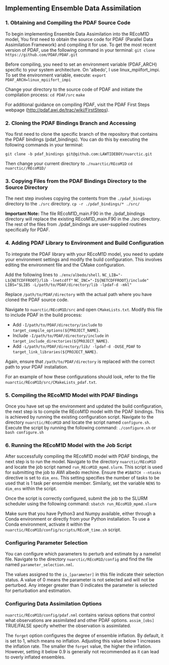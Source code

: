 Implementing Ensemble Data Assimilation
---

### 1. Obtaining and Compiling the PDAF Source Code

To begin implementing Ensemble Data Assimilation into the REcoM1D model, You first need to obtain the source code for PDAF (Parallel Data Assimilation Framework) and compiling it for use. To get the most recent version of PDAF, use the following command in your terminal:
`git clone https://github.com/PDAF/PDAF.git`

Before compiling, you need to set an environment variable (PDAF_ARCH) specific to your system architecture. On 'albedo', I use linux_mpiifort_impi. To set the environment variable, execute:
`export PDAF_ARCH=linux_mpiifort_impi`

Change your directory to the source code of PDAF and initiate the compilation process:
`cd PDAF/src`
`make`

For additional guidance on compiling PDAF, visit the PDAF First Steps webpage (http://pdaf.awi.de/trac/wiki/FirstSteps). 



### 2. Cloning the PDAF Bindings Branch and Accessing

You first need to clone the specific branch of the repository that contains the PDAF bindings (pdaf_bindings). You can do this by executing the following commands in your terminal:

`git clone -b pdaf_bindings git@github.com:LAWTIDEBOY/nuarctic.git`

Then change your current directory to `./nuarctic/REcoM1D`
`cd nuarctic//REcoM1D/`

### 3. Copying Files from the PDAF Bindings Directory to the Source Directory

The next step involves copying the contents from the `./pdaf_bindings` directory to the `./src` directory.
`cp -r ./pdaf_bindings/* ./src/`

**Important Note:** The file REcoM1D_main.F90 in the ./pdaf_bindings directory will replace the existing REcoM1D_main.F90 in the ./src directory. The rest of the files from ./pdaf_bindings are user-supplied routines specifically for PDAF<!--, except `shell_pdaf`-->.

### 4. Adding PDAF Library to Environment and Build Configuration
To integrate the PDAF library with your REcoM1D model, you need to update your environment settings and modify the build configuration. This involves editing the environment file and the CMake configuration.

Add the following lines to `./env/albedo/shell`.
`NC_LIB="-L${NETCDFFROOT}/lib -lnetcdff"`
`NC_INC="-I${NETCDFFROOT}/include"`
`LIBS="$LIBS -L/path/to/PDAF/directory/lib -lpdaf-d -mkl"`

Replace `/path/to/PDAF/directory` with the actual path where you have cloned the PDAF source code. 

Navigate to `nuarctic/REcoM1D/src` and open `CMakeLists.txt`. Modify this file to include PDAF in the build process: 

* Add `-I/path/to/PDAF/directory/include` to `target_compile_options(${PROJECT_NAME}`.
* Include `-I/path/to/PDAF/directory/include` in `target_include_directories(${PROJECT_NAME}`.
* Add `-L/path/to/PDAF/directory/lib/ -lpdaf-d -DUSE_PDAF` to `target_link_libraries(${PROJECT_NAME}`.

Again, ensure that `/path/to/PDAF/directory` is replaced with the correct path to your PDAF installation.

For an example of how these configurations should look, refer to the file `nuarctic/REcoM1D/src/CMakeLists_pdaf.txt`.

### 5. Compiling the REcoM1D Model with PDAF Bindings

Once you have set up the environment and updated the build configuration, the next step is to compile the REcoM1D model with the PDAF bindings. This is achieved by running the existing configuration script. Navigate to the directory `nuarctic/REcoM1D` and locate the script named `configure.sh`. Execute the script by running the following command:
`./configure.sh` or 
`bash configure.sh`

### 6. Running the REcoM1D Model with the Job Script

After successfully compiling the REcoM1D model with PDAF bindings, the next step is to run the model. Navigate to the directory `nuarctic/REcoM1D` and locate the job script named `run_REcoM1D_mpmd.slurm`. This script is used for submitting the job to AWI albedo mechine. Ensure the `#SBATCH --ntasks` directive is set to `dim_ens`. This setting specifies the number of tasks to be used that is 1 task per ensemble member. Similarly, set the variable `NENS` to `dim_ens` within the script.

Once the script is correctly configured, submit the job to the SLURM scheduler using the following command:
`sbatch run_REcoM1D_mpmd.slurm`

Make sure that you have Python3 and Numpy available, either through a Conda environment or directly from your Python installation. To use a Conda environment, activate it within the `nuarctic/REcoM1D/config/scripts/REcoM_time.sh` script.


### Configuring Parameter Selection 
You can configure which parameters to perturb and estimate by a namelist file. Navigate to the directory `nuarctic/REcoM1D/config` and find the file named `parameter_selection.nml`. 

The values assigned to the `is_[parameter]` in this file indicate their selection status. A value of 0 means the parameter is not selected and will not be perturbed. Any integer greater than 0 indicates the parameter is selected for perturbation and estimation.

### Configuring Data Assimilation Options
`nuarctic/REcoM1D/config/pdaf.nml` contains various options that control what observations are assimilated and other PDAF options. `assim_[obs]` TRUE/FALSE specify whether the observation is assimilated. 

The `forget` option configures the degree of ensemble inflation. By default, it is set to 1, which means no inflation. Adjusting this value below 1 increases the inflation rate. The smaller the `forget` value, the higher the inflation. However, setting it below 0.9 is generally not recommended as it can lead to overly inflated ensembles.

